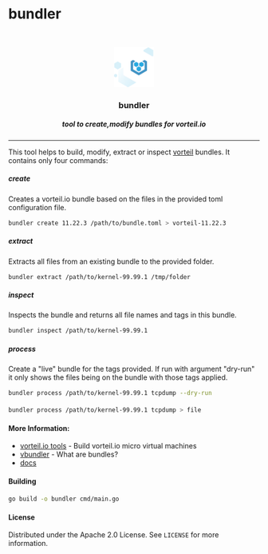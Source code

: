 # bundler

<br />
<p align="center">
  <a href="https://github.com/vorteil/bundler">
    <img src="assets/vlogo.png" alt="Logo" width="80" height="80">
  </a>
  <h3 align="center">bundler</h3>
  <h5 align="center">tool to create,modify bundles for vorteil.io</h5>
</p>

<hr/>

This tool helps to build, modify, extract or inspect [vorteil](https://github.com/vorteil/vorteil) bundles. It contains only four commands:

##### create

Creates a vorteil.io bundle based on the files in the provided toml configuration file.

```sh
bundler create 11.22.3 /path/to/bundle.toml > vorteil-11.22.3
```

##### extract

Extracts all files from an existing bundle to the provided folder.

```sh
bundler extract /path/to/kernel-99.99.1 /tmp/folder
```

##### inspect

Inspects the bundle and returns all file names and tags in this bundle.

```sh
bundler inspect /path/to/kernel-99.99.1
```

##### process

Create a "live" bundle for the tags provided. If run with argument "dry-run" it only shows the files being on the bundle with those tags applied.

```sh
bundler process /path/to/kernel-99.99.1 tcpdump --dry-run

bundler process /path/to/kernel-99.99.1 tcpdump > file
```

#### More Information:

* [vorteil.io tools](https://github.com/vorteil/vorteil) - Build vorteil.io micro virtual machines
* [vbundler](https://github.com/vorteil/vbundler) - What are bundles?
* [docs](https://docs.vorteil.io/)

#### Building

```sh
go build -o bundler cmd/main.go
```

#### License

Distributed under the Apache 2.0 License. See `LICENSE` for more information.
